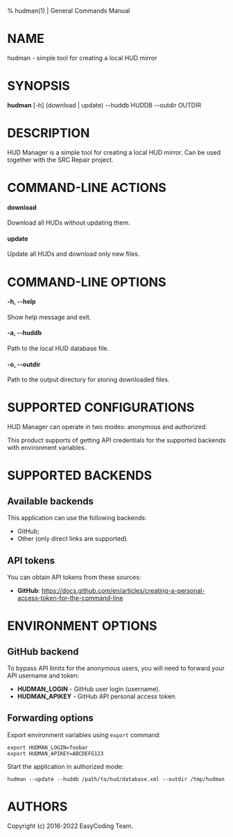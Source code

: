 % hudman(1) | General Commands Manual

# NAME

hudman - simple tool for creating a local HUD mirror

# SYNOPSIS

**hudman** \[-h\] (download | update) --huddb HUDDB --outdir OUTDIR

# DESCRIPTION

HUD Manager is a simple tool for creating a local HUD mirror. Can be used together with the SRC Repair project.

# COMMAND-LINE ACTIONS

#### download
Download all HUDs without updating them.

#### update
Update all HUDs and download only new files.

# COMMAND-LINE OPTIONS

#### -h, \-\-help
Show help message and exit.

#### -a, \-\-huddb
Path to the local HUD database file.

#### -o, \-\-outdir
Path to the output directory for storing downloaded files.

# SUPPORTED CONFIGURATIONS

HUD Manager can operate in two modes: anonymous and authorized.

This product supports of getting API credentials for the supported backends with environment variables.

# SUPPORTED BACKENDS

## Available backends

This application can use the following backends:

  * GitHub;
  * Other (only direct links are supported).

## API tokens

You can obtain API tokens from these sources:

  * **GitHub**: https://docs.github.com/en/articles/creating-a-personal-access-token-for-the-command-line

# ENVIRONMENT OPTIONS

## GitHub backend

To bypass API limits for the anonymous users, you will need to forward your API username and token:

  * **HUDMAN_LOGIN** - GitHub user login (username).
  * **HUDMAN_APIKEY** - GitHub API personal access token.

## Forwarding options

Export environment variables using `export` command:

```
export HUDMAN_LOGIN=foobar
export HUDMAN_APIKEY=ABCDEFG123
```

Start the application in authorized mode:

```
hudman --update --huddb /path/to/hud/database.xml --outdir /tmp/hudman
```

# AUTHORS

Copyright (c) 2016-2022 EasyCoding Team.
